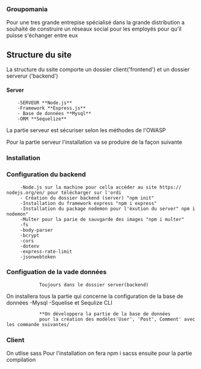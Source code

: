 ### Groupomania
Pour une tres grande entrepise spécialisé dans la grande distribution a souhaité de construire un réseaux social pour les employés pour qu'il puisse s'échanger entre eux
## Structure du site 
La structure du ssite comporte un dossier client('frontend') et un dossier serverur ('backend')

#### Server
        -SERVEUR **Node.js**
        -Framework **Express.js**
        - Base de données **Mysql**
        -ORM **Sequelize**
La partie serveur est sécuriser selon les méthodes de l'OWASP

Pour la partie serveur l'installation va se produire de la façon suivante 
               
 ### Installation 
 
 ### Configuration du backend

         -Node.js sur la machine pour cella accéder au site https://    nodejs.org/en/ pour télécharger sur l'ordi 
         - Création du dossier backend (server) "npm init" 
         -Installation du framework express "npm i express"
         -Installation du package nodemon pour l'éxution du server" npm i nodemon"
         -Multer pour la parie de sauvgarde des images "npm i multer"
         -fs
         -body-parser
         -bcrypt
         -cors
         -dotenv
         -express-rate-limit
         -jsonwebtoken
                                
### Configuation de la vade données 
                Toujours dans le dossier server(backend)
On installera tous la partie qui concerne la configuration de la base de données 
                -Mysql
                -Squelise et Sequlize CLI

                **On développera la partie de la base de données
                pour la création des modèles'User', 'Post', Comment' avec les commande suivantes/
### Client

On utlise sass
Pour l'installation on fera npm i sacss
ensuite pour la partie compilation 

